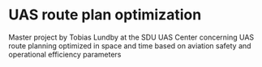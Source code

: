 # UAS route plan optimization
Master project by Tobias Lundby at the SDU UAS Center concerning UAS route planning optimized in space and time based on aviation safety and operational efficiency parameters
